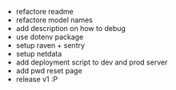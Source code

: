* refactore readme
* refactore model names
* add description on how to debug
* use dotenv package
* setup raven + sentry
* setup netdata
* add deployment script to dev and prod server
* add pwd reset page
* release v1 :P
